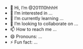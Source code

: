- 👋 Hi, I’m @201110hhhH
- 👀 I’m interested in ...
- 🌱 I’m currently learning ...
- 💞️ I’m looking to collaborate on ...
- 📫 How to reach me ...
- 😄 Pronouns: ...
- ⚡ Fun fact: ...

<!---
201110hhhH/201110hhhH is a ✨ special ✨ repository because its `README.md` (this file) appears on your GitHub profile.
You can click the Preview link to take a look at your changes.
--->

